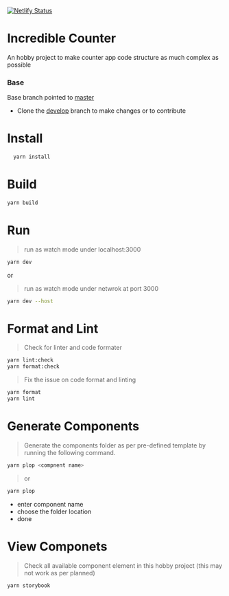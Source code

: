 [![Netlify Status](https://api.netlify.com/api/v1/badges/5cb60d1e-cdf8-4960-a1be-356502e38d9c/deploy-status)](https://app.netlify.com/sites/autocounter/deploys)

# Incredible Counter

An hobby project to make counter app code structure as much complex as possible

### Base

Base branch pointed to [master](https://github.com/shrivatsabhat/incredible-counter/tree/master)

- Clone the [develop](https://github.com/shrivatsabhat/incredible-counter) branch to make changes or to contribute

# Install

```bash
  yarn install
```

# Build

```bash
yarn build
```

# Run

> run as watch mode under localhost:3000

```bash
yarn dev
```

or

> run as watch mode under netwrok at port 3000

```bash
yarn dev --host
```

# Format and Lint

> Check for linter and code formater

```bash
yarn lint:check
yarn format:check
```

> Fix the issue on code format and linting

```bash
yarn format
yarn lint
```

# Generate Components

> Generate the components folder as per pre-defined template by running the following command.

```bash
yarn plop <compnent name>
```

> or

```bash
yarn plop
```

- enter component name
- choose the folder location
- done

# View Componets

> Check all available component element in this hobby project (this may not work as per planned)

```bash
yarn storybook
```
